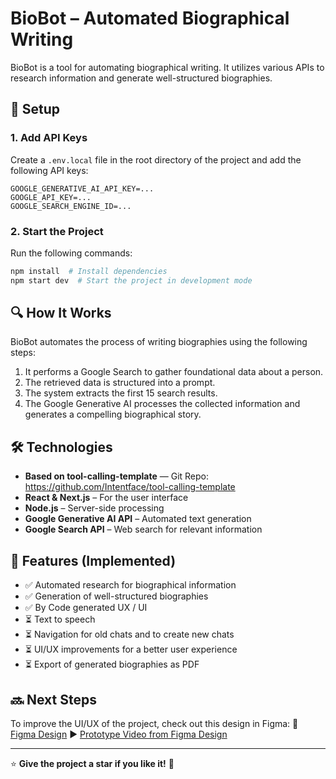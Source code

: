 # BioBot – Automated Biographical Writing

BioBot is a tool for automating biographical writing. It utilizes various APIs to research information and generate well-structured biographies.

## 🚀 Setup

### 1. Add API Keys
Create a `.env.local` file in the root directory of the project and add the following API keys:

```env
GOOGLE_GENERATIVE_AI_API_KEY=...
GOOGLE_API_KEY=...
GOOGLE_SEARCH_ENGINE_ID=...
```

### 2. Start the Project
Run the following commands:

```sh
npm install  # Install dependencies
npm start dev  # Start the project in development mode
```

## 🔍 How It Works
BioBot automates the process of writing biographies using the following steps:
1. It performs a Google Search to gather foundational data about a person.
2. The retrieved data is structured into a prompt.
3. The system extracts the first 15 search results.
4. The Google Generative AI processes the collected information and generates a compelling biographical story.

## 🛠️ Technologies
- **Based on tool-calling-template** — Git Repo: https://github.com/Intentface/tool-calling-template
- **React & Next.js** – For the user interface
- **Node.js** – Server-side processing
- **Google Generative AI API** – Automated text generation
- **Google Search API** – Web search for relevant information

## 📌 Features (Implemented)
- ✅ Automated research for biographical information
- ✅ Generation of well-structured biographies
- ✅ By Code generated UX / UI
- ⏳ Text to speech
- ⏳ Navigation for old chats and to create new chats
- ⏳ UI/UX improvements for a better user experience 
- ⏳ Export of generated biographies as PDF

## 🔜 Next Steps
To improve the UI/UX of the project, check out this design in Figma:
🎨 [Figma Design](https://www.figma.com/design/J7vPbQ9R1zerraRvnNc0wu/BioBot-%E2%80%93-Automated-biographical-writing?node-id=1-104&t=Y5gPZT67xPHbBX4D-1)
▶️ [Prototype Video from Figma Design](https://youtu.be/2Whmb22UZqg)


---

⭐ **Give the project a star if you like it!** 🚀
